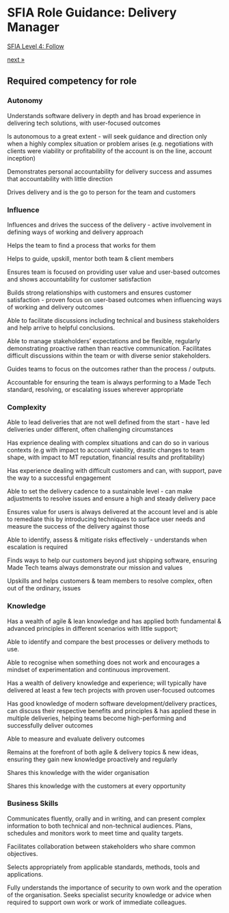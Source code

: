 # SFIA Role Guidance: Delivery Manager 

[SFIA Level 4: Follow](https://sfia-online.org/en/sfia-7/responsibilities/level-4)

[next &raquo;](senior_delivery_manager.md)

## Required competency for role

### Autonomy

Understands software delivery in depth and has broad experience in delivering tech solutions, with user-focused outcomes

Is autonomous to a great extent - will seek guidance and direction only when a highly complex situation or problem arises (e.g. negotiations with clients were viability or profitability of the account is on the line, account inception)

Demonstrates personal accountability for delivery success and assumes that accountability with little direction

Drives delivery and is the go to person for the team and customers

### Influence

Influences and drives the success of the delivery - active involvement in defining ways of working and delivery approach

Helps the team to find a process that works for them

Helps to guide, upskill, mentor both team & client members

Ensures team is focused on providing user value and user-based outcomes and shows accountability for customer satisfaction

Builds strong relationships with customers and ensures customer satisfaction - proven focus on user-based outcomes when influencing ways of working and delivery outcomes

Able to facilitate discussions including technical and business stakeholders and help arrive to helpful conclusions. 

Able to manage stakeholders’ expectations and be flexible, regularly demonstrating proactive rathen than reactive communication. Facilitates difficult discussions within the team or with diverse senior stakeholders.

Guides teams to focus on the outcomes rather than the process / outputs. 

Accountable for ensuring the team is always performing to a Made Tech standard, resolving, or escalating issues wherever appropriate

### Complexity

Able to lead deliveries that are not well defined from the start - have led deliveries under different, often challenging circumstances

Has exprience dealing with complex situations and can do so in various contexts (e.g with impact to account viability, drastic changes to team shape, with impact to MT reputation, financial results and profitability)

Has experience dealing with difficult customers and can, with support, pave the way to a successful engagement

Able to set the delivery cadence to a sustainable level - can make adjustments to resolve issues and ensure a high and steady delivery pace

Ensures value for users is always delivered at the account level and is able to remediate this by introducing techniques to surface user needs and measure the success of the delivery against those

Able to identify, assess & mitigate risks effectively - understands when escalation is required

Finds ways to help our customers beyond just shipping software, ensuring Made Tech teams always demonstrate our mission and values

Upskills and helps customers & team members to resolve complex, often out of the ordinary, issues

### Knowledge

Has a wealth of agile & lean knowledge and has applied both fundamental & advanced principles in different scenarios with little support; 

Able to identify and compare the best processes or delivery methods to use. 

Able to recognise when something does not work and encourages a mindset of experimentation and continuous improvement.

Has a wealth of delivery knowledge and experience; will typically have delivered at least a few tech projects with proven user-focused outcomes

Has good knowledge of modern software development/delivery practices, can discuss their respective benefits and principles & has applied these in multiple deliveries, helping teams become high-performing and successfully deliver outcomes

Able to measure and evaluate delivery outcomes

Remains at the forefront of both agile & delivery topics & new ideas, ensuring they gain new knowledge proactively and regularly

Shares this knowledge with the wider organisation

Shares this knowledge with the customers at every opportunity

### Business Skills

Communicates fluently, orally and in writing, and can present complex information to both technical and non-technical audiences.
Plans, schedules and monitors work to meet time and quality targets.


Facilitates collaboration between stakeholders who share common objectives.


Selects appropriately from applicable standards, methods, tools and applications.


Fully understands the importance of security to own work and the operation of the organisation. Seeks specialist security knowledge or advice when required to support own work or work of immediate colleagues.
